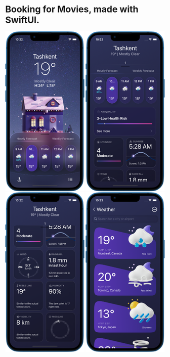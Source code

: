 # Booking for Movies, made with SwiftUI.
<p float="left">
    <img src="screenshots/1.png" width=250> 
    <img src="screenshots/2.png" width=250> 
    <img src="screenshots/3.png" width=250> 
    <img src="screenshots/4.png" width=250> 
</p>